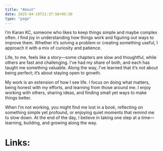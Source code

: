 ```yaml
---
title: "About"
date: 2025-04-19T21:37:58+05:30
type: "page"
---
```


I’m Karan KC, someone who likes to keep things simple and maybe complex often. I find joy in understanding how things work and figuring out ways to improve them. Whether it’s solving a problem or creating something useful, I approach it with a mix of curiosity and patience.

Life, to me, feels like a story—some chapters are slow and thoughtful, while others are fast and challenging. I’ve had my share of both, and each has taught me something valuable. Along the way, I’ve learned that it’s not about being perfect; it’s about staying open to growth.

My work is an extension of how I see life. I focus on doing what matters, being honest with my efforts, and learning from those around me. I enjoy working with others, sharing ideas, and finding small yet ways to make things better.

When I’m not working, you might find me lost in a book, reflecting on something simple yet profound, or enjoying quiet moments that remind me to slow down. At the end of the day, I believe in taking one step at a time—learning, building, and growing along the way.

# Links:
[Facebook]:(https://facebook.com/karankessy)
[Instagram]:(https://instagram.com/_wd.erick)
[Linkedin]:(https://linkedin.com/in/karankessy)
[Github]:(https://github.com/karankessy)
